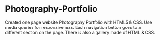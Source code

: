 # Photography-Portfolio
Created one page website Photography Portfolio with HTML5 & CSS. Use media queries for responsiveness. Each navigation button goes to a different section on the page. There is also a gallery made of HTML & CSS. 
